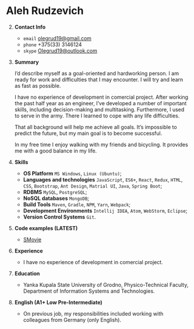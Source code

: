 # Aleh Rudzevich

2. **Contact Info**
	+ `email` <a href="olegrud19@gmail.com">olegrud19@gmail.com</a>
	+ `phone` +375(33) 3146124
	+ `skype` Olegrud19@outlook.com

3. **Summary**

	I’d describe myself as a goal-oriented and hardworking person. I am ready for work and difficulties that I may encounter. I will try and learn as fast as possible.

	I have no experience of development in comercial project. After working the past half year as an engineer, I’ve developed a number of important skills, including decision-making and multitasking. Furthermore, I used to serve in the army. There I learned to cope with any life difficulties.

	That all background will help me achieve all goals. It’s impossible to predict the future, but my main goal is to become successful.

	In my free time I enjoy walking with my friends and bicycling. It provides me with a good balance in my life.

4. **Skills**
	+ **OS Platform**
		`MS Windows`, `Linux (Ubuntu)`;
	+ **Languages and technologies**
		`JavaScript`, `ES6+`, `React`, `Redux`, `HTML`, `CSS`, `Bootstrap`, `Ant Design`, `Matrial UI`, `Java`, `Spring Boot`;
	+ **RDBMS**
		`MySQL`, `PostgreSQL`;
	+ **NoSQL databases**
		`MongoDB`;
	+ **Build Tools**
		`Maven`, `Gradle`, `NPM`, `Yarn`, `Webpack`;
	+ **Development Environments**
		`Intellij IDEA`, `Atom`, `WebStorm`, `Eclipse`;
	+ **Version Control Systems**
		`Git`.

5. **Code examples (LATEST)**
	+ <a href="https://github.com/iTeaRy/SMovie">SMovie</a>

6. **Experience**
	+ I have no experience of development in comercial project.

7. **Education**
	+ Yanka Kupala State University of Grodno, Physico-Technical Faculty, Department of Information Systems and Technologies.

8. **English (A1+ Low Pre-Intermediate)**
	+ On previous job, my responsibilities included working with colleagues from Germany (only English).
